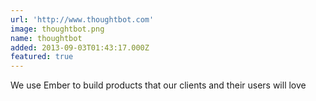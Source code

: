 ```yaml
---
url: 'http://www.thoughtbot.com'
image: thoughtbot.png
name: thoughtbot
added: 2013-09-03T01:43:17.000Z
featured: true
---
```

We use Ember to build products that our clients and their users will love
